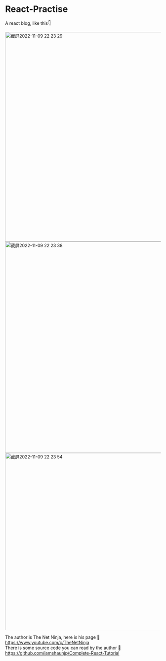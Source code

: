 # React-Practise

A react blog, like this👇
</br>

<img width="675" alt="截屏2022-11-09 22 23 29" src="https://user-images.githubusercontent.com/89563687/200859597-6c78d9bd-60df-4f25-964c-958754137816.png">
<img width="681" alt="截屏2022-11-09 22 23 38" src="https://user-images.githubusercontent.com/89563687/200859603-dfc40f6a-d9a5-4ab4-a66c-e409c6fd9ddd.png">
<img width="571" alt="截屏2022-11-09 22 23 54" src="https://user-images.githubusercontent.com/89563687/200859608-c226b3ee-2cde-4fe1-ae0f-9bd3ae59690b.png">

The author is The Net Ninja, here is his page 🔗 https://www.youtube.com/c/TheNetNinja
</br>
There is some source code you can read by the author 🔗 https://github.com/iamshaunjp/Complete-React-Tutorial
